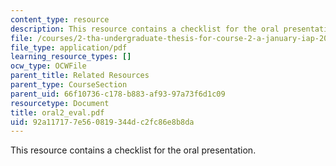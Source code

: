 ```yaml
---
content_type: resource
description: This resource contains a checklist for the oral presentation.
file: /courses/2-tha-undergraduate-thesis-for-course-2-a-january-iap-2007/92a117177e560819344dc2fc86e8b8da_oral2_eval.pdf
file_type: application/pdf
learning_resource_types: []
ocw_type: OCWFile
parent_title: Related Resources
parent_type: CourseSection
parent_uid: 66f10736-c178-b883-af93-97a73f6d1c09
resourcetype: Document
title: oral2_eval.pdf
uid: 92a11717-7e56-0819-344d-c2fc86e8b8da
---
```

This resource contains a checklist for the oral presentation.

